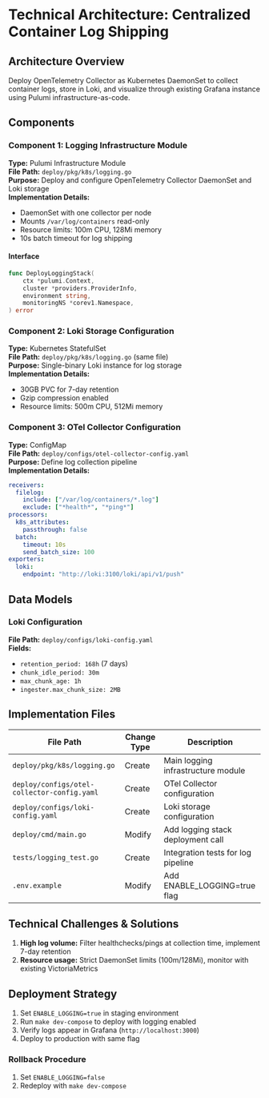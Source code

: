 # Technical Architecture: Centralized Container Log Shipping

## Architecture Overview
Deploy OpenTelemetry Collector as Kubernetes DaemonSet to collect container logs, store in Loki, and visualize through existing Grafana instance using Pulumi infrastructure-as-code.

## Components

### Component 1: Logging Infrastructure Module
**Type:** Pulumi Infrastructure Module  
**File Path:** `deploy/pkg/k8s/logging.go`  
**Purpose:** Deploy and configure OpenTelemetry Collector DaemonSet and Loki storage  
**Implementation Details:**
- DaemonSet with one collector per node
- Mounts `/var/log/containers` read-only
- Resource limits: 100m CPU, 128Mi memory
- 10s batch timeout for log shipping

#### Interface
```go
func DeployLoggingStack(
    ctx *pulumi.Context,
    cluster *providers.ProviderInfo,
    environment string,
    monitoringNS *corev1.Namespace,
) error
```

### Component 2: Loki Storage Configuration
**Type:** Kubernetes StatefulSet  
**File Path:** `deploy/pkg/k8s/logging.go` (same file)  
**Purpose:** Single-binary Loki instance for log storage  
**Implementation Details:**
- 30GB PVC for 7-day retention
- Gzip compression enabled
- Resource limits: 500m CPU, 512Mi memory

### Component 3: OTel Collector Configuration
**Type:** ConfigMap  
**File Path:** `deploy/configs/otel-collector-config.yaml`  
**Purpose:** Define log collection pipeline  
**Implementation Details:**
```yaml
receivers:
  filelog:
    include: ["/var/log/containers/*.log"]
    exclude: ["*health*", "*ping*"]
processors:
  k8s_attributes:
    passthrough: false
  batch:
    timeout: 10s
    send_batch_size: 100
exporters:
  loki:
    endpoint: "http://loki:3100/loki/api/v1/push"
```

## Data Models

### Loki Configuration
**File Path:** `deploy/configs/loki-config.yaml`  
**Fields:**
- `retention_period: 168h` (7 days)
- `chunk_idle_period: 30m`
- `max_chunk_age: 1h`
- `ingester.max_chunk_size: 2MB`

## Implementation Files

| File Path | Change Type | Description |
|-----------|-------------|-------------|
| `deploy/pkg/k8s/logging.go` | Create | Main logging infrastructure module |
| `deploy/configs/otel-collector-config.yaml` | Create | OTel Collector configuration |
| `deploy/configs/loki-config.yaml` | Create | Loki storage configuration |
| `deploy/cmd/main.go` | Modify | Add logging stack deployment call |
| `tests/logging_test.go` | Create | Integration tests for log pipeline |
| `.env.example` | Modify | Add ENABLE_LOGGING=true flag |

## Technical Challenges & Solutions
1. **High log volume:** Filter healthchecks/pings at collection time, implement 7-day retention
2. **Resource usage:** Strict DaemonSet limits (100m/128Mi), monitor with existing VictoriaMetrics

## Deployment Strategy
1. Set `ENABLE_LOGGING=true` in staging environment
2. Run `make dev-compose` to deploy with logging enabled
3. Verify logs appear in Grafana (`http://localhost:3000`)
4. Deploy to production with same flag

### Rollback Procedure
1. Set `ENABLE_LOGGING=false`
2. Redeploy with `make dev-compose`
